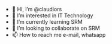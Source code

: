 - 👋 Hi, I’m @claudiors
- 👀 I’m interested in IT Technology
- 🌱 I’m currently learning SRM
- 💞️ I’m looking to collaborate on SRM
- 📫 How to reach me e-mail, whatsapp

<!---
claudiors/claudiors is a ✨ special ✨ repository because its `README.md` (this file) appears on your GitHub profile.
You can click the Preview link to take a look at your changes.
--->
